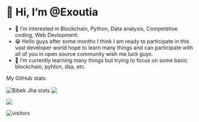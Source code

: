 # 👋 Hi, I’m @Exoutia

- 👀 I’m interested in Blockchain, Python, Data analysis, Competetive coding, Web Devlopment.
- 😁 Hello guys after some months I think I am ready to participate in this vast developer world hope to learn many things and can participate with all of you in open source community wish me luck guys.
- 🌱 I’m currently learning many things but trying to focus on some basic blockchain, pyhton, dsa, etc.

<p align="left">My GitHub stats</p>

<a><img align="center" src="https://github-readme-stats.vercel.app/api?username=Exoutia&show_icons=true&theme=tokyonight" alt="Bibek Jha stats"/>
</a><a><img align="center" src="https://github-readme-streak-stats.herokuapp.com?user=Exoutia&theme=github-dark-blue&hide_border=true&date_format=j%20M%5B%20Y%5D"/></a>

  <img src="https://github-readme-stats.vercel.app/api/top-langs/?username=Exoutia&layout=compact"/>
  
 
 ![visitors](https://visitor-badge.glitch.me/badge?page_id=Exoutia&left_color=graygreen&right_color=blue)

<!---
Exoutia/Exoutia is a ✨ special ✨ repository because its `README.md` (this file) appears on your GitHub profile.
You can click the Preview link to take a look at your changes.
--->
